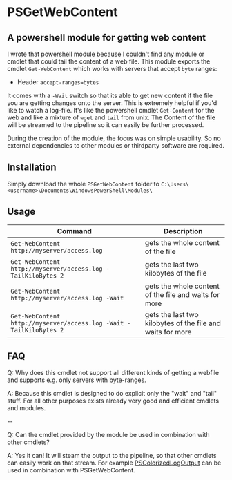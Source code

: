 # PSGetWebContent

## A powershell module for getting web content
I wrote that powershell module because I couldn't find any module or cmdlet that could tail the content of a web file. This module exports the cmdlet `Get-WebContent` which works with servers that accept `byte` ranges:
 * Header `accept-ranges=bytes`

It comes with a `-Wait` switch so that its able to get new content if the file you are getting changes onto the server. This is extremely helpful if you'd like to watch a log-file. It's like the powershell cmdlet `Get-Content` for the web and like a mixture of `wget` and `tail` from unix. The Content of the file will be streamed to the pipeline so it can easily be further processed.

During the creation of the module, the focus was on simple usability. So no external dependencies to other modules or thirdparty software are required. 

## Installation

Simply download the whole `PSGetWebContent` folder to `C:\Users\<username>\Documents\WindowsPowerShell\Modules\`

## Usage
| Command | Description |
| ------------- | ------------- |
| `Get-WebContent http://myserver/access.log`  | gets the whole content of the file  |
| `Get-WebContent http://myserver/access.log -TailKiloBytes 2`  | gets the last two kilobytes of the file  |
| `Get-WebContent http://myserver/access.log -Wait` | gets the whole content of the file and waits for more |
| `Get-WebContent http://myserver/access.log -Wait -TailKiloBytes 2` | gets the last two kilobytes of the file and waits for more |

## FAQ
Q: Why does this cmdlet not support all different kinds of getting a webfile and supports e.g. only servers with byte-ranges.

A: Because this cmdlet is designed to do explicit only the "wait" and "tail" stuff. For all other purposes exists already very good and efficient cmdlets and modules.

--

Q: Can the cmdlet provided by the module be used in combination with other cmdlets?

A: Yes it can! It will steam the output to the pipeline, so that other cmdlets can easily work on that stream. For example [PSColorizedLogOutput](https://github.com/open-coding/PSColorizedLogOutput) can be used in combination with PSGetWebContent.
